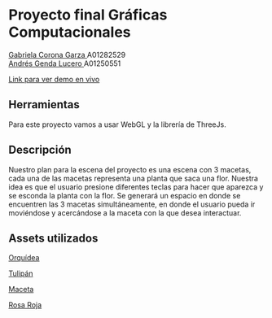 # Proyecto final Gráficas Computacionales

<a href ="https://www.linkedin.com/in/gabriela-corona03/" target="_blank" rel="noopener"> Gabriela Corona Garza </a> A01282529 <br/>
<a href = "https://www.linkedin.com/in/andres-genda-lucero-367059229/" target="_blank" rel="noopener"> Andrés Genda Lucero </a> A01250551 <br/>


<a href ="https://gabrielacorona.github.io/graficas/" target="_blank" rel="noopener"> Link para ver demo en vivo </a>


## Herramientas
Para este proyecto vamos a usar WebGL y la librería de ThreeJs.


## Descripción
Nuestro plan para la escena del proyecto es una escena con 3 macetas, cada una de las macetas representa una planta que saca una flor. Nuestra idea es que el usuario presione diferentes teclas para hacer que aparezca y se esconda la planta con la flor. Se generará un espacio en donde se encuentren las 3 macetas simultáneamente, en donde el usuario pueda ir moviéndose y acercándose a la maceta con la que desea interactuar.



## Assets utilizados
<a href ="https://sketchfab.com/3d-models/orchid-flower-75d19624c0d04b65975e011a04ae77a0#download" target="_blank" rel="noopener"> Orquídea </a>

<a href ="https://sketchfab.com/3d-models/tulip-aec0943ae2184cd7aa43c04945952d70#download" target="_blank" rel="noopener"> Tulipán</a>

<a href ="https://sketchfab.com/3d-models/flower-pot-818ca483b9d74fa2aa84e4210739f990#download" target="_blank" rel="noopener"> Maceta </a>

<a href ="https://sketchfab.com/3d-models/red-rose-74520e87c3ed46898668c83356dd9cfa#download" target="_blank" rel="noopener"> Rosa Roja </a>





